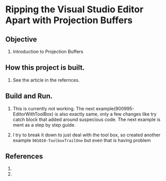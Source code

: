 # Ripping the Visual Studio Editor Apart with Projection Buffers

## Objective
1. Introduction to Projection Buffers

## How this project is built.
1. See the article in the refernces.

## Build and Run.
1. This is currently not working. The next example(900995-EditorWithToolBox) is also exactly same, only a few changes like try catch block that added around suspecious code. The next example is ment as a step by step guide. 

3. I try to break it down to just deal with the tool box, so created another example `901010-ToolboxTrailOne` but even that is having problem

## References
1. 

2.  

